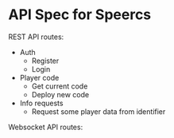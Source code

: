 
# API Spec for **Speercs**

REST API routes:

- Auth
  - Register
  - Login
- Player code
  - Get current code
  - Deploy new code
- Info requests
  - Request some player data from identifier

Websocket API routes:


